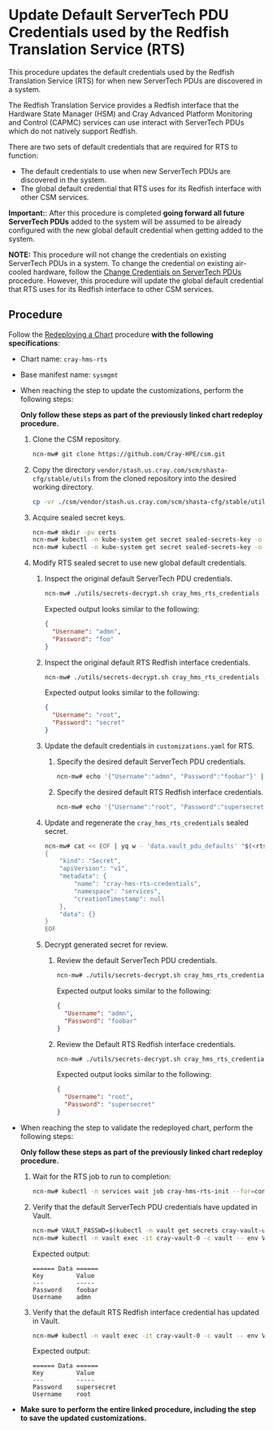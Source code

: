 # Update Default ServerTech PDU Credentials used by the Redfish Translation Service (RTS)

This procedure updates the default credentials used by the Redfish Translation Service (RTS) for when new ServerTech PDUs are discovered in a system.

The Redfish Translation Service provides a Redfish interface that the Hardware State Manager (HSM) and Cray Advanced Platform Monitoring and Control (CAPMC) services can use interact with ServerTech PDUs which do not natively support Redfish.

There are two sets of default credentials that are required for RTS to function:

- The default credentials to use when new ServerTech PDUs are discovered in the system.
- The global default credential that RTS uses for its Redfish interface with other CSM services.

**Important:**: After this procedure is completed **going forward all future ServerTech PDUs** added to the system will be assumed to be already configured with the new global default credential when getting added to the system.

**NOTE:** This procedure will not change the credentials on existing ServerTech PDUs in a system.
To change the credential on existing air-cooled hardware, follow the [Change Credentials on ServerTech PDUs](Change_Credentials_on_ServerTech_PDUs.md) procedure.
However, this procedure will update the global default credential that RTS uses for its Redfish interface to other CSM services.

## Procedure

Follow the [Redeploying a Chart](../CSM_product_management/Redeploying_a_Chart.md) procedure **with the following specifications**:

- Chart name: `cray-hms-rts`
- Base manifest name: `sysmgmt`
- When reaching the step to update the customizations, perform the following steps:

    **Only follow these steps as part of the previously linked chart redeploy procedure.**

    1. Clone the CSM repository.

        ```bash
        ncn-mw# git clone https://github.com/Cray-HPE/csm.git
        ```

    1. Copy the directory `vendor/stash.us.cray.com/scm/shasta-cfg/stable/utils` from the cloned repository into the desired working directory.

        ```bash
        cp -vr ./csm/vendor/stash.us.cray.com/scm/shasta-cfg/stable/utils .
        ```

    1. Acquire sealed secret keys.

        ```bash
        ncn-mw# mkdir -pv certs
        ncn-mw# kubectl -n kube-system get secret sealed-secrets-key -o jsonpath='{.data.tls\.crt}' | base64 -d > certs/sealed_secrets.crt
        ncn-mw# kubectl -n kube-system get secret sealed-secrets-key -o jsonpath='{.data.tls\.key}' | base64 -d > certs/sealed_secrets.key
        ```

    1. Modify RTS sealed secret to use new global default credentials.

        1. Inspect the original default ServerTech PDU credentials.

            ```bash
            ncn-mw# ./utils/secrets-decrypt.sh cray_hms_rts_credentials ./certs/sealed_secrets.key ./customizations.yaml | jq .data.vault_pdu_defaults -r | base64 -d | jq
            ```

            Expected output looks similar to the following:

            ```json
            {
              "Username": "admn",
              "Password": "foo"
            }
            ```

        1. Inspect the original default RTS Redfish interface credentials.

            ```bash
            ncn-mw# ./utils/secrets-decrypt.sh cray_hms_rts_credentials ./certs/sealed_secrets.key ./customizations.yaml | jq .data.vault_rts_defaults -r | base64 -d | jq
            ```

            Expected output looks similar to the following:

            ```json
            {
              "Username": "root",
              "Password": "secret"
            }
            ```

        1. Update the default credentials in `customizations.yaml` for RTS.

            1. Specify the desired default ServerTech PDU credentials.

                ```bash
                ncn-mw# echo '{"Username":"admn", "Password":"foobar"}' | base64 > rts.pdu.creds.json.b64
                ```

            1. Specify the desired default RTS Redfish interface credentials.

                ```bash
                ncn-mw# echo '{"Username":"root", "Password":"supersecret"}' | base64 > rts.redfish.creds.json.b64
                ```

        1. Update and regenerate the `cray_hms_rts_credentials` sealed secret.

            ```bash
            ncn-mw# cat << EOF | yq w - 'data.vault_pdu_defaults' "$(<rts.pdu.creds.json.b64)" | yq w - 'data.vault_rts_defaults' "$(<rts.redfish.creds.json.b64)" | yq r -j - | ./utils/secrets-encrypt.sh | yq w -f - -i ./customizations.yaml 'spec.kubernetes.sealed_secrets.cray_hms_rts_credentials'
            {
                "kind": "Secret",
                "apiVersion": "v1",
                "metadata": {
                    "name": "cray-hms-rts-credentials",
                    "namespace": "services",
                    "creationTimestamp": null
                },
                "data": {}
            }
            EOF
            ```

        1. Decrypt generated secret for review.

            1. Review the default ServerTech PDU credentials.

                ```bash
                ncn-mw# ./utils/secrets-decrypt.sh cray_hms_rts_credentials ./certs/sealed_secrets.key ./customizations.yaml | jq .data.vault_pdu_defaults -r | base64 -d | jq
                ```

                Expected output looks similar to the following:

                ```json
                {
                  "Username": "admn",
                  "Password": "foobar"
                }
                ```

            1. Review the Default RTS Redfish interface credentials.

                ```bash
                ncn-mw# ./utils/secrets-decrypt.sh cray_hms_rts_credentials ./certs/sealed_secrets.key ./customizations.yaml | jq .data.vault_rts_defaults -r | base64 -d | jq
                ```

                Expected output looks similar to the following:

                ```json
                {
                  "Username": "root",
                  "Password": "supersecret"
                }
                ```

- When reaching the step to validate the redeployed chart, perform the following steps:

    **Only follow these steps as part of the previously linked chart redeploy procedure.**

    1. Wait for the RTS job to run to completion:

        ```bash
        ncn-mw# kubectl -n services wait job cray-hms-rts-init --for=condition=complete --timeout=5m
        ```

    1. Verify that the default ServerTech PDU credentials have updated in Vault.

        ```bash
        ncn-mw# VAULT_PASSWD=$(kubectl -n vault get secrets cray-vault-unseal-keys -o json | jq -r '.data["vault-root"]' |  base64 -d)
        ncn-mw# kubectl -n vault exec -it cray-vault-0 -c vault -- env VAULT_TOKEN=$VAULT_PASSWD VAULT_ADDR=http://127.0.0.1:8200 vault kv get secret/pdu-creds/global/pdu
        ```

        Expected output:

        ```text
        ====== Data ======
        Key         Value
        ---         -----
        Password    foobar
        Username    admn
        ```

    1. Verify that the default RTS Redfish interface credential has updated in Vault.

        ```bash
        ncn-mw# kubectl -n vault exec -it cray-vault-0 -c vault -- env VAULT_TOKEN=$VAULT_PASSWD VAULT_ADDR=http://127.0.0.1:8200 vault kv get secret/pdu-creds/global/rts
        ```

        Expected output:

        ```text
        ====== Data ======
        Key         Value
        ---         -----
        Password    supersecret
        Username    root
        ```

- **Make sure to perform the entire linked procedure, including the step to save the updated customizations.**
